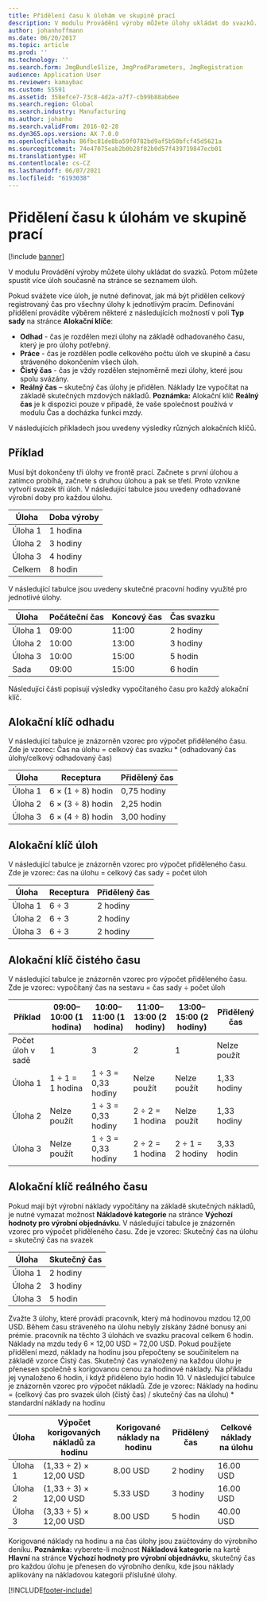 ```yaml
---
title: Přidělení času k úlohám ve skupině prací
description: V modulu Provádění výroby můžete úlohy ukládat do svazků. Potom můžete spustit více úloh současně na stránce se seznamem úloh.
author: johanhoffmann
ms.date: 06/20/2017
ms.topic: article
ms.prod: ''
ms.technology: ''
ms.search.form: JmgBundleSlize, JmgProdParameters, JmgRegistration
audience: Application User
ms.reviewer: kamaybac
ms.custom: 55591
ms.assetid: 358efce7-73c8-4d2a-a7f7-cb99b88ab6ee
ms.search.region: Global
ms.search.industry: Manufacturing
ms.author: johanho
ms.search.validFrom: 2016-02-28
ms.dyn365.ops.version: AX 7.0.0
ms.openlocfilehash: 86fbc81de8ba59f0782bd9af5b50bfcf45d5621a
ms.sourcegitcommit: 74e47075eab2b0b28f82b0d57f439719847ecb01
ms.translationtype: HT
ms.contentlocale: cs-CZ
ms.lasthandoff: 06/07/2021
ms.locfileid: "6193038"
---
```

# <a name="allocate-time-to-jobs-in-a-job-bundle"></a>Přidělení času k úlohám ve skupině prací

[!include [banner](../includes/banner.md)]

V modulu Provádění výroby můžete úlohy ukládat do svazků. Potom můžete spustit více úloh současně na stránce se seznamem úloh.

Pokud svážete více úloh, je nutné definovat, jak má být přidělen celkový registrovaný čas pro všechny úlohy k jednotlivým pracím. Definování přidělení provádíte výběrem některé z následujících možností v poli **Typ sady** na stránce **Alokační klíče**:

-   **Odhad** - čas je rozdělen mezi úlohy na základě odhadovaného času, který je pro úlohy potřebný.
-   **Práce** - čas je rozdělen podle celkového počtu úloh ve skupině a času stráveného dokončením všech úloh.
-   **Čistý čas** - čas je vždy rozdělen stejnoměrně mezi úlohy, které jsou spolu svázány.
-   **Reálný čas** – skutečný čas úlohy je přidělen. Náklady lze vypočítat na základě skutečných mzdových nákladů. **Poznámka:** Alokační klíč **Reálný čas** je k dispozici pouze v případě, že vaše společnost používá v modulu Čas a docházka funkci mzdy.

V následujících příkladech jsou uvedeny výsledky různých alokačních klíčů.

## <a name="example-scenario"></a>Příklad
Musí být dokončeny tři úlohy ve frontě prací. Začnete s první úlohou a zatímco probíhá, začnete s druhou úlohou a pak se třetí. Proto vznikne vytvoří svazek tří úloh. V následující tabulce jsou uvedeny odhadované výrobní doby pro každou úlohu.

| Úloha   | Doba výroby |
|-------|-----------------|
| Úloha 1 | 1 hodina          |
| Úloha 2 | 3 hodiny         |
| Úloha 3 | 4 hodiny         |
| Celkem | 8 hodin         |

V následující tabulce jsou uvedeny skutečné pracovní hodiny využité pro jednotlivé úlohy.

| Úloha    | Počáteční čas | Koncový čas | Čas svazku |
|--------|------------|----------|-------------|
| Úloha 1  | 09:00      | 11:00    | 2 hodiny     |
| Úloha 2  | 10:00      | 13:00    | 3 hodiny     |
| Úloha 3  | 10:00      | 15:00    | 5 hodin     |
| Sada | 09:00      | 15:00    | 6 hodin     |

Následující části popisují výsledky vypočítaného času pro každý alokační klíč.

## <a name="estimation-allocation-key"></a>Alokační klíč odhadu
V následující tabulce je znázorněn vzorec pro výpočet přiděleného času. Zde je vzorec: Čas na úlohu = celkový čas svazku * (odhadovaný čas úlohy/celkový odhadovaný čas)

| Úloha   | Receptura           | Přidělený čas |
|-------|-------------------|----------------|
| Úloha 1 | 6 × (1 ÷ 8) hodin | 0,75 hodiny      |
| Úloha 2 | 6 × (3 ÷ 8) hodin | 2,25 hodin     |
| Úloha 3 | 6 × (4 ÷ 8) hodin | 3,00 hodiny     |

## <a name="jobs-allocation-key"></a>Alokační klíč úloh
V následující tabulce je znázorněn vzorec pro výpočet přiděleného času. Zde je vzorec: čas na úlohu = celkový čas sady ÷ počet úloh

| Úloha   | Receptura | Přidělený čas |
|-------|---------|----------------|
| Úloha 1 | 6 ÷ 3   | 2 hodiny        |
| Úloha 2 | 6 ÷ 3   | 2 hodiny        |
| Úloha 3 | 6 ÷ 3   | 2 hodiny        |

## <a name="net-time-allocation-key"></a>Alokační klíč čistého času
V následující tabulce je znázorněn vzorec pro výpočet přiděleného času. Zde je vzorec: vypočítaný čas na sestavu = čas sady ÷ počet úloh

| Příklad                       | 09:00–10:00 (1 hodina) | 10:00–11:00 (1 hodina) | 11:00–13:00 (2 hodiny) | 13:00–15:00 (2 hodiny) | Přidělený čas |
|------------------------------|----------------------|----------------------|-----------------------|-----------------------|----------------|
| Počet úloh v sadě | 1                    | 3                    | 2                     | 1                     | Nelze použít |
| Úloha 1                        | 1 ÷ 1 = 1 hodina       | 1 ÷ 3 = 0,33 hodiny    | Nelze použít        | Nelze použít        | 1,33 hodiny     |
| Úloha 2                        | Nelze použít       | 1 ÷ 3 = 0,33 hodiny    | 2 ÷ 2 = 1 hodina        | Nelze použít        | 1,33 hodiny     |
| Úloha 3                        | Nelze použít       | 1 ÷ 3 = 0,33 hodiny    | 2 ÷ 2 = 1 hodina        | 2 ÷ 1 = 2 hodiny       | 3,33 hodin     |

## <a name="real-time-allocation-key"></a>Alokační klíč reálného času
Pokud mají být výrobní náklady vypočítány na základě skutečných nákladů, je nutné vymazat možnost **Nákladové kategorie** na stránce **Výchozí hodnoty pro výrobní objednávku**. V následující tabulce je znázorněn vzorec pro výpočet přiděleného času. Zde je vzorec: Skutečný čas na úlohu = skutečný čas na svazek

| Úloha   | Skutečný čas |
|-------|-------------|
| Úloha 1 | 2 hodiny     |
| Úloha 2 | 3 hodiny     |
| Úloha 3 | 5 hodin     |

Zvažte 3 úlohy, které provádí pracovník, který má hodinovou mzdou 12,00 USD. Během času stráveného na úlohu nebyly získány žádné bonusy ani prémie. pracovník na těchto 3 úlohách ve svazku pracoval celkem 6 hodin. Náklady na mzdu tedy 6 × 12,00 USD = 72,00 USD. Pokud použijete přidělení mezd, náklady na hodinu jsou přepočteny se součinitelem na základě vzorce Čistý čas. Skutečný čas vynaložený na každou úlohu je přenesen společně s korigovanou cenou za hodinové náklady. Na příkladu jej vynaloženo 6 hodin, i když přiděleno bylo hodin 10. V následující tabulce je znázorněn vzorec pro výpočet nákladů. Zde je vzorec: Náklady na hodinu = (celkový čas pro svazek úloh (čistý čas) / skutečný čas na úlohu) * standardní náklady na hodinu

| Úloha   | Výpočet korigovaných nákladů za hodinu | Korigované náklady na hodinu | Přidělený čas | Celkové náklady na úlohu |
|-------|----------------------------------------|-------------------------|----------------|-------------------|
| Úloha 1 | (1,33 ÷ 2) × 12,00 USD                 | 8.00 USD                | 2 hodiny        | 16.00 USD         |
| Úloha 2 | (1,33 ÷ 3) × 12,00 USD                 | 5.33 USD                | 3 hodiny        | 16.00 USD         |
| Úloha 3 | (3,33 ÷ 5) × 12,00 USD                 | 8.00 USD                | 5 hodin        | 40.00 USD         |

Korigované náklady na hodinu a na čas úlohy jsou zaúčtovány do výrobního deníku. **Poznámka:** vyberete-li možnost **Nákladová kategorie** na kartě **Hlavní** na stránce **Výchozí hodnoty pro výrobní objednávku**, skutečný čas pro každou úlohu je přenesen do výrobního deníku, kde jsou náklady aplikovány na nákladovou kategorii příslušné úlohy.





[!INCLUDE[footer-include](../../includes/footer-banner.md)]